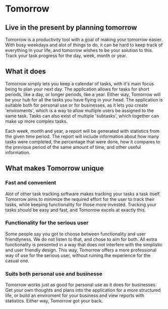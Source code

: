 # Tomorrow
## Live in the present by planning tomorrow
Tomorrow is a productivity tool with a goal of making your tomorrow easier.
With busy weekdays and alot of things to do, it can be hard to keep track of everything in your life, and tomorrow wishes to be your solution to this. Track your task progress for the day, week, month or year.
<br/>

## What it does
Tomorrow simply lets you keep a calendar of tasks, with it's main focus being to plan your next day. The application allows for tasks for short periods, like a day, or longer periods, like a year. Either way, Tomorrow will be your hub for all the tasks you have flying in your head. The application is suitable both for personal use or for businesses, as it lets you create 'enviroments', which is a way to allow multiple users be assigned to the same task. Tasks can also exist of multiple 'subtasks', which together can make up more complex tasks.
<br/>

Each week, month and year, a report will be generated with statistics from the given time period. The report will include information about how many tasks were completed, the percentage that were done, how it compares to the previous period of the same amount of time, and other useful information.
<br/>

## What makes Tomorrow unique
### Fast and convenient
Alot of other task tracking software makes tracking your tasks a task itself. Tomorrow aims to minimize the required effort for the user to track their tasks, while keeping functionality for those more invested. Tracking your tasks should be easy and fast, and Tomorrow excels at exactly this.
<br/>

### Functionality for the serious user
Some people say you got to choose between functionality and user friendlyness. We do not listen to that, and chose to aim for both. All extra functionality is presented in a way that does not interfere with the simplistic and user friendly design. This way, Tomorrow offers a more professional way of use for the serious user, without ruining the experience for the casual one.
<br/>

### Suits both personal use and businesse
Tomorrow works just as good for personal use as it does for businesses. Get your own thoughts and plans into the application for a more structured life, or build an enviroment for your business and view reports with statistics. Either way, Tomorrow got your back.

